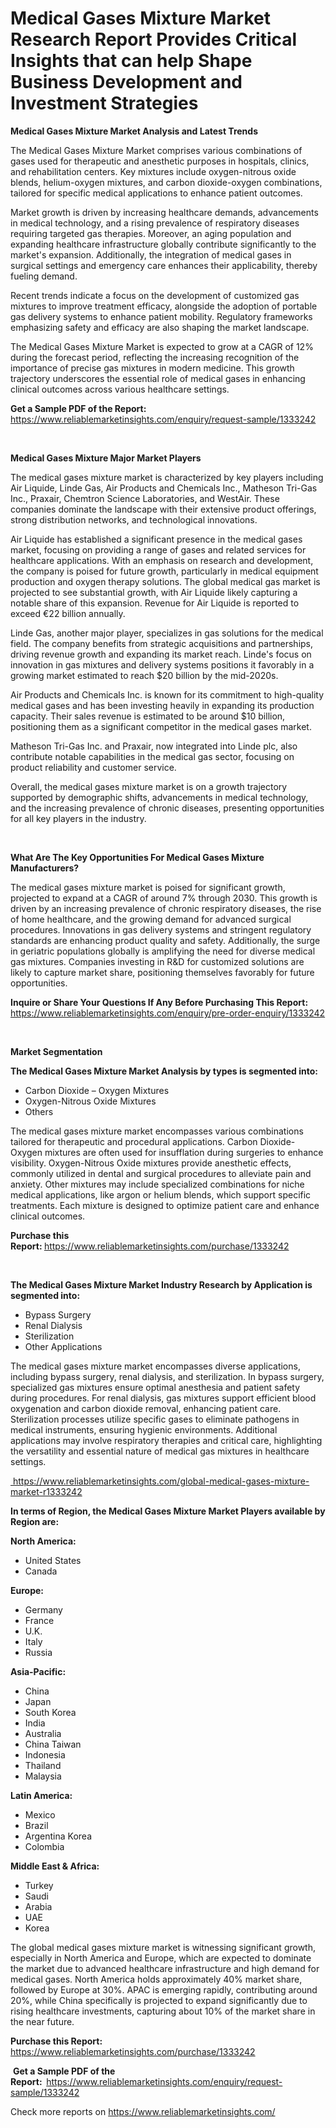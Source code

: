 <p><h1>Medical Gases Mixture Market Research Report Provides Critical Insights that can help Shape Business Development and Investment Strategies</h1></p><p><strong>Medical Gases Mixture Market Analysis and Latest Trends</strong></p>
<p><p>The Medical Gases Mixture Market comprises various combinations of gases used for therapeutic and anesthetic purposes in hospitals, clinics, and rehabilitation centers. Key mixtures include oxygen-nitrous oxide blends, helium-oxygen mixtures, and carbon dioxide-oxygen combinations, tailored for specific medical applications to enhance patient outcomes. </p><p>Market growth is driven by increasing healthcare demands, advancements in medical technology, and a rising prevalence of respiratory diseases requiring targeted gas therapies. Moreover, an aging population and expanding healthcare infrastructure globally contribute significantly to the market's expansion. Additionally, the integration of medical gases in surgical settings and emergency care enhances their applicability, thereby fueling demand. </p><p>Recent trends indicate a focus on the development of customized gas mixtures to improve treatment efficacy, alongside the adoption of portable gas delivery systems to enhance patient mobility. Regulatory frameworks emphasizing safety and efficacy are also shaping the market landscape. </p><p>The Medical Gases Mixture Market is expected to grow at a CAGR of 12% during the forecast period, reflecting the increasing recognition of the importance of precise gas mixtures in modern medicine. This growth trajectory underscores the essential role of medical gases in enhancing clinical outcomes across various healthcare settings.</p></p>
<p><strong>Get a Sample PDF of the Report:&nbsp;</strong> <a href="https://www.reliablemarketinsights.com/enquiry/request-sample/1333242?utm_campaign=3186&utm_medium=2&utm_source=Github&utm_content=ia&utm_term=24032025&utm_id=medical-gases-mixture">https://www.reliablemarketinsights.com/enquiry/request-sample/1333242</a></p>
<p>&nbsp;</p>
<p><strong>Medical Gases Mixture Major Market Players</strong></p>
<p><p>The medical gases mixture market is characterized by key players including Air Liquide, Linde Gas, Air Products and Chemicals Inc., Matheson Tri-Gas Inc., Praxair, Chemtron Science Laboratories, and WestAir. These companies dominate the landscape with their extensive product offerings, strong distribution networks, and technological innovations.</p><p>Air Liquide has established a significant presence in the medical gases market, focusing on providing a range of gases and related services for healthcare applications. With an emphasis on research and development, the company is poised for future growth, particularly in medical equipment production and oxygen therapy solutions. The global medical gas market is projected to see substantial growth, with Air Liquide likely capturing a notable share of this expansion. Revenue for Air Liquide is reported to exceed €22 billion annually.</p><p>Linde Gas, another major player, specializes in gas solutions for the medical field. The company benefits from strategic acquisitions and partnerships, driving revenue growth and expanding its market reach. Linde's focus on innovation in gas mixtures and delivery systems positions it favorably in a growing market estimated to reach $20 billion by the mid-2020s.</p><p>Air Products and Chemicals Inc. is known for its commitment to high-quality medical gases and has been investing heavily in expanding its production capacity. Their sales revenue is estimated to be around $10 billion, positioning them as a significant competitor in the medical gases market.</p><p>Matheson Tri-Gas Inc. and Praxair, now integrated into Linde plc, also contribute notable capabilities in the medical gas sector, focusing on product reliability and customer service.</p><p>Overall, the medical gases mixture market is on a growth trajectory supported by demographic shifts, advancements in medical technology, and the increasing prevalence of chronic diseases, presenting opportunities for all key players in the industry.</p></p>
<p>&nbsp;</p>
<p><strong>What Are The Key Opportunities For Medical Gases Mixture Manufacturers?</strong></p>
<p><p>The medical gases mixture market is poised for significant growth, projected to expand at a CAGR of around 7% through 2030. This growth is driven by an increasing prevalence of chronic respiratory diseases, the rise of home healthcare, and the growing demand for advanced surgical procedures. Innovations in gas delivery systems and stringent regulatory standards are enhancing product quality and safety. Additionally, the surge in geriatric populations globally is amplifying the need for diverse medical gas mixtures. Companies investing in R&D for customized solutions are likely to capture market share, positioning themselves favorably for future opportunities.</p></p>
<p><strong>Inquire or Share Your Questions If Any Before Purchasing This Report:</strong> <a href="https://www.reliablemarketinsights.com/enquiry/pre-order-enquiry/1333242?utm_campaign=3186&utm_medium=2&utm_source=Github&utm_content=ia&utm_term=24032025&utm_id=medical-gases-mixture">https://www.reliablemarketinsights.com/enquiry/pre-order-enquiry/1333242</a></p>
<p>&nbsp;</p>
<p><strong>Market Segmentation</strong></p>
<p><strong>The Medical Gases Mixture Market Analysis by types is segmented into:</strong></p>
<p><ul><li>Carbon Dioxide – Oxygen Mixtures</li><li>Oxygen-Nitrous Oxide Mixtures</li><li>Others</li></ul></p>
<p><p>The medical gases mixture market encompasses various combinations tailored for therapeutic and procedural applications. Carbon Dioxide-Oxygen mixtures are often used for insufflation during surgeries to enhance visibility. Oxygen-Nitrous Oxide mixtures provide anesthetic effects, commonly utilized in dental and surgical procedures to alleviate pain and anxiety. Other mixtures may include specialized combinations for niche medical applications, like argon or helium blends, which support specific treatments. Each mixture is designed to optimize patient care and enhance clinical outcomes.</p></p>
<p><strong>Purchase this Report:&nbsp;</strong><a href="https://www.reliablemarketinsights.com/purchase/1333242?utm_campaign=3186&utm_medium=2&utm_source=Github&utm_content=ia&utm_term=24032025&utm_id=medical-gases-mixture">https://www.reliablemarketinsights.com/purchase/1333242</a></p>
<p>&nbsp;</p>
<p><strong>The Medical Gases Mixture Market Industry Research by Application is segmented into:</strong></p>
<p><ul><li>Bypass Surgery</li><li>Renal Dialysis</li><li>Sterilization</li><li>Other Applications</li></ul></p>
<p><p>The medical gases mixture market encompasses diverse applications, including bypass surgery, renal dialysis, and sterilization. In bypass surgery, specialized gas mixtures ensure optimal anesthesia and patient safety during procedures. For renal dialysis, gas mixtures support efficient blood oxygenation and carbon dioxide removal, enhancing patient care. Sterilization processes utilize specific gases to eliminate pathogens in medical instruments, ensuring hygienic environments. Additional applications may involve respiratory therapies and critical care, highlighting the versatility and essential nature of medical gas mixtures in healthcare settings.</p></p>
<p><a href="https://www.reliablemarketinsights.com/global-medical-gases-mixture-market-r1333242?utm_campaign=3186&utm_medium=2&utm_source=Github&utm_content=ia&utm_term=24032025&utm_id=medical-gases-mixture">&nbsp;https://www.reliablemarketinsights.com/global-medical-gases-mixture-market-r1333242</a></p>
<p><strong>In terms of Region, the Medical Gases Mixture Market Players available by Region are:</strong></p>
<p>
    <p> <strong> North America: </strong>
        <ul>
            <li>United States</li>
            <li>Canada</li>
        </ul>
        </p> 
    <p> <strong> Europe: </strong>
        <ul>
            <li>Germany</li>
            <li>France</li>
            <li>U.K.</li>
            <li>Italy</li>
            <li>Russia</li>
        </ul>
        </p> 
    <p> <strong> Asia-Pacific: </strong>
        <ul>
            <li>China</li>
            <li>Japan</li>
            <li>South Korea</li>
            <li>India</li>
            <li>Australia</li>
            <li>China Taiwan</li>
            <li>Indonesia</li>
            <li>Thailand</li>
            <li>Malaysia</li>
        </ul>
        </p> 
    <p> <strong> Latin America: </strong>
        <ul>
            <li>Mexico</li>
            <li>Brazil</li>
            <li>Argentina Korea</li>
            <li>Colombia</li>
        </ul>
        </p> 
    <p> <strong> Middle East & Africa: </strong>
        <ul>
            <li>Turkey</li>
            <li>Saudi</li>
            <li>Arabia</li>
            <li>UAE</li>
            <li>Korea</li>
        </ul>
    </p>
    </p>
<p><p>The global medical gases mixture market is witnessing significant growth, especially in North America and Europe, which are expected to dominate the market due to advanced healthcare infrastructure and high demand for medical gases. North America holds approximately 40% market share, followed by Europe at 30%. APAC is emerging rapidly, contributing around 20%, while China specifically is projected to expand significantly due to rising healthcare investments, capturing about 10% of the market share in the near future.</p></p>
<p><strong>Purchase this Report: </strong><a href="https://www.reliablemarketinsights.com/purchase/1333242?utm_campaign=3186&utm_medium=2&utm_source=Github&utm_content=ia&utm_term=24032025&utm_id=medical-gases-mixture">https://www.reliablemarketinsights.com/purchase/1333242</a></p>
<p>&nbsp;<strong>Get a Sample PDF of the Report:&nbsp;&nbsp;</strong><a href="https://www.reliablemarketinsights.com/enquiry/request-sample/1333242?utm_campaign=3186&utm_medium=2&utm_source=Github&utm_content=ia&utm_term=24032025&utm_id=medical-gases-mixture">https://www.reliablemarketinsights.com/enquiry/request-sample/1333242</a></p>
<p><strong></strong></p>
<p>Check more reports on <a href="https://www.reliablemarketinsights.com/?utm_campaign=3186&utm_medium=2&utm_source=Github&utm_content=ia&utm_term=24032025&utm_id=medical-gases-mixture">https://www.reliablemarketinsights.com/</a></p>